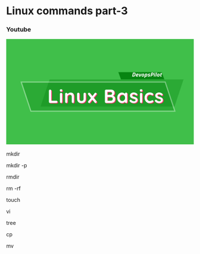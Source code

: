 # Linux commands part-3

### Youtube

[![Tamil Linux commands part-3](/content/linux/tutorials/images/linux-basics.png)](https://www.youtube.com/watch?v=i89LcsPcz88)

mkdir

mkdir -p

rmdir

rm -rf

touch

vi

tree

cp

mv
